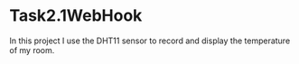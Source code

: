 # Task2.1WebHook
In this project I use the DHT11 sensor to record and display the temperature of my room.
